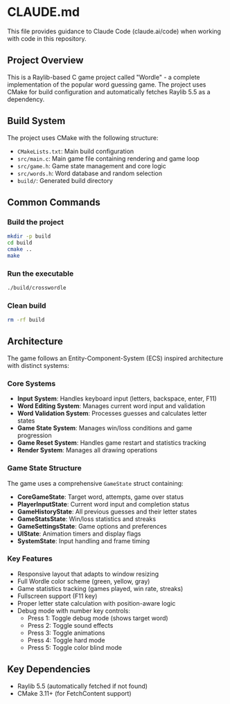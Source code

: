 # CLAUDE.md

This file provides guidance to Claude Code (claude.ai/code) when working with code in this repository.

## Project Overview
This is a Raylib-based C game project called "Wordle" - a complete implementation of the popular word guessing game. The project uses CMake for build configuration and automatically fetches Raylib 5.5 as a dependency.

## Build System
The project uses CMake with the following structure:
- `CMakeLists.txt`: Main build configuration
- `src/main.c`: Main game file containing rendering and game loop
- `src/game.h`: Game state management and core logic
- `src/words.h`: Word database and random selection
- `build/`: Generated build directory

## Common Commands

### Build the project
```bash
mkdir -p build
cd build
cmake ..
make
```

### Run the executable
```bash
./build/crosswordle
```

### Clean build
```bash
rm -rf build
```

## Architecture
The game follows an Entity-Component-System (ECS) inspired architecture with distinct systems:

### Core Systems
- **Input System**: Handles keyboard input (letters, backspace, enter, F11)
- **Word Editing System**: Manages current word input and validation
- **Word Validation System**: Processes guesses and calculates letter states
- **Game State System**: Manages win/loss conditions and game progression
- **Game Reset System**: Handles game restart and statistics tracking
- **Render System**: Manages all drawing operations

### Game State Structure
The game uses a comprehensive `GameState` struct containing:
- **CoreGameState**: Target word, attempts, game over status
- **PlayerInputState**: Current word input and completion status
- **GameHistoryState**: All previous guesses and their letter states
- **GameStatsState**: Win/loss statistics and streaks
- **GameSettingsState**: Game options and preferences
- **UIState**: Animation timers and display flags
- **SystemState**: Input handling and frame timing

### Key Features
- Responsive layout that adapts to window resizing
- Full Wordle color scheme (green, yellow, gray)
- Game statistics tracking (games played, win rate, streaks)
- Fullscreen support (F11 key)
- Proper letter state calculation with position-aware logic
- Debug mode with number key controls:
  - Press 1: Toggle debug mode (shows target word)
  - Press 2: Toggle sound effects
  - Press 3: Toggle animations
  - Press 4: Toggle hard mode
  - Press 5: Toggle color blind mode

## Key Dependencies
- Raylib 5.5 (automatically fetched if not found)
- CMake 3.11+ (for FetchContent support)